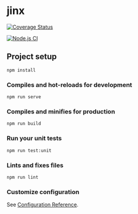 # jinx

[![Coverage Status](https://coveralls.io/repos/github/andrewboyley/reward-based-data-labelling/badge.svg?branch=main&t=HJlYN4)](https://coveralls.io/github/andrewboyley/reward-based-data-labelling?branch=main)

[![Node.js CI](https://github.com/andrewboyley/reward-based-data-labelling/actions/workflows/CI.yml/badge.svg)](https://github.com/andrewboyley/reward-based-data-labelling/actions/workflows/CI.yml)

## Project setup

```
npm install
```

### Compiles and hot-reloads for development

```
npm run serve
```

### Compiles and minifies for production

```
npm run build
```

### Run your unit tests

```
npm run test:unit
```

### Lints and fixes files

```
npm run lint
```

### Customize configuration

See [Configuration Reference](https://cli.vuejs.org/config/).

